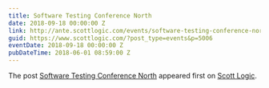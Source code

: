 ```yaml
---
title: Software Testing Conference North
date: 2018-09-18 00:00:00 Z
link: http://ante.scottlogic.com/events/software-testing-conference-north/
guid: https://www.scottlogic.com/?post_type=events&p=5006
eventDate: 2018-09-18 00:00:00 Z
pubDateTime: 2018-06-01 08:59:00 Z
---
```


<p>The post <a rel="nofollow" href="http://ante.scottlogic.com/events/software-testing-conference-north/">Software Testing Conference North</a> appeared first on <a rel="nofollow" href="http://ante.scottlogic.com">Scott Logic</a>.</p>